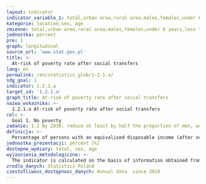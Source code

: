 ```yaml
---
layout: indicator
indicator_variable_1: total,urban area,rural area,males,females,under 6 years,less than 18 years,18-24 years,18-64 years,60 years and more,65 years and more
kategorie: location,sex, age
zmienne: total,urban area,rural area;males,females;under 6 years,less than 18 years,18-24 years,18-64 years,60 years and more,65 years and more
jednostka: percent
pre: 1
graph: longitudinal
source_url: 'www.stat.gov.pl'
title: >-
  At-risk of poverty rate after social transfers
lang: en
permalink: /en/statistics_glob/1-2-1-a/
sdg_goal: 1
indicator: 1.2.1.a
target_id: '1.2.1.a'
graph_title: At-risk of poverty rate after social transfers
nazwa_wskaznika: >-
  1.2.1.a At-risk of poverty rate after social transfers
cel: >-
  Goal 1. No poverty
zadanie: 1.2 By 2030, reduce at least by half the proportion of men, women and children of all ages living in poverty in all its dimensions according to national definitions
definicja: >-
  Percentage of persons with an equivalised disposable income (after social transfers) is below the at-risk-of-poverty threshold set at 60% of the national median of equivalised disposable income.
jednostka_prezentacji: percent [%]
dostepne_wymiary: total, sex, age
wyjasnienia_metodologiczne: >-
  The indicator is calculated on the basis of information obtained from the EU-SILC survey.EU-SILC survey (European Union Statistics on Income and Living Conditions) is a constant survey (conducted every year) The subject of the EU-SILC are households and persons aged 16 and more in households. The survey is a panel study, i.e. selected group of respondents is subject to several rounds of “observation” at intervals, so that it allows to observe and analyze the changing situation, attitudes, behaviour or opinions of a surveyed group. Survey is conducted by face-to-face interview techniqueusing 2 questionnaires  one of which is used to obtain data on households, and the second to obtain data on individuals.The purpose of EU-SILC survey is to obtain information which allows the assessment of living conditions of Polish society and allows to compare them to the living conditions in other countries of European Union. This is achieved by adoption of a uniform methodology by Eurostat. At current requests of the European Union authorities, module surveys devoted to selected issue are also conducted within EU-SILC survey (that is an additional questionnaire proceeded together with the basic survey). Central Statistical Office of Poland implemented EU-SILC survey in 2005.The survey unit is a household, which is understood as the persons who may be related or unrelated, living together and maintaining themselves jointly (multi-person household). Household can also be formed by one individual maintaining himself/herself independently, regardless of whether the individual lives alone or with other persons (one-person household).Equivalent disposable income in the survey is defined as a sum of the net (after deduction of income tax prepayment, tax on income from property, social and health insurance contributions) annual monetary incomes gained by all the household members reduced by: property tax, inter-household cash transfers paid and balance of offsetting settlements with the Tax Office.For the calculation of income statistics the modified OECD equivalence scale was applied which is calculated as follows: 1 – for the first adult household member, 0.5 – for the second and each subsequent household member aged 14 and over, 0.3 – for every child in the household under 14. And thus, for instance, the extreme and relative poverty threshold for a 4-person household consisting of two adult persons and two children is 2,1 times as high as that for a 1-person household.
zrodlo_danych: Statistics Poland
czestotliwosc_dostępnosc_danych: Annual data  since 2010
---
```

